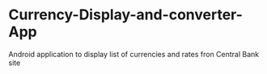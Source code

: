# Currency-Display-and-converter-App

Android application to display list of currencies and rates fron Central Bank site
